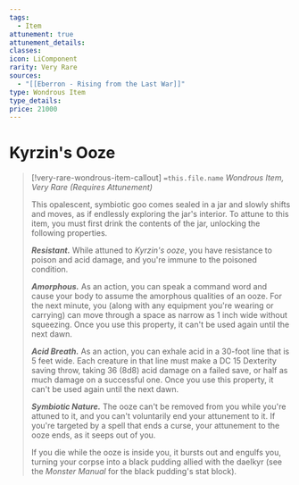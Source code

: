 ```yaml
---
tags:
  - Item
attunement: true
attunement_details:
classes:
icon: LiComponent
rarity: Very Rare
sources:
  - "[[Eberron - Rising from the Last War]]"
type: Wondrous Item
type_details:
price: 21000
---
```


# Kyrzin's Ooze

>[!very-rare-wondrous-item-callout] `=this.file.name`
>*Wondrous Item, Very Rare (Requires Attunement)*
>
>This opalescent, symbiotic goo comes sealed in a jar and slowly shifts and moves, as if endlessly exploring the jar's interior. To attune to this item, you must first drink the contents of the jar, unlocking the following properties.
>
>***Resistant.*** While attuned to *Kyrzin's ooze*, you have resistance to poison and acid damage, and you're immune to the poisoned condition.
>
>***Amorphous.*** As an action, you can speak a command word and cause your body to assume the amorphous qualities of an ooze. For the next minute, you (along with any equipment you're wearing or carrying) can move through a space as narrow as 1 inch wide without squeezing. Once you use this property, it can't be used again until the next dawn.
>
>***Acid Breath.*** As an action, you can exhale acid in a 30-foot line that is 5 feet wide. Each creature in that line must make a DC 15 Dexterity saving throw, taking 36 (8d8) acid damage on a failed save, or half as much damage on a successful one. Once you use this property, it can't be used again until the next dawn.
>
>***Symbiotic Nature.*** The ooze can't be removed from you while you're attuned to it, and you can't voluntarily end your attunement to it. If you're targeted by a spell that ends a curse, your attunement to the ooze ends, as it seeps out of you.
>
>If you die while the ooze is inside you, it bursts out and engulfs you, turning your corpse into a black pudding allied with the daelkyr (see the *Monster Manual* for the black pudding's stat block).
>
>
